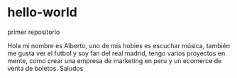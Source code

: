 # hello-world
primer repositorio

Hola mi nombre es Alberto, uno de mis hobies es escuchar música, también me gusta ver el futbol y soy fan del real madrid, tengo varios proyectos en mente, como crear una empresa de marketing en peru y un ecomerce de venta de boletos. Saludos
